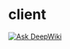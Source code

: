 # client

[![Ask DeepWiki](https://deepwiki.com/badge.svg)](https://deepwiki.com/McpSynergy/client)
